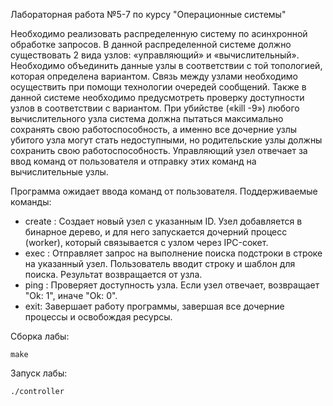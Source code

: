 Лабораторная работа №5-7 по курсу "Операционные системы"

Необходимо реализовать распределенную систему по асинхронной обработке запросов. В данной распределенной системе должно существовать 2 вида узлов: «управляющий» и «вычислительный». Необходимо объединить данные узлы в соответствии с той топологией, которая определена вариантом. Связь между узлами необходимо осуществить при помощи технологии очередей сообщений. Также в данной системе необходимо предусмотреть проверку доступности узлов в соответствии с вариантом. При убийстве («kill -9») любого вычислительного узла система должна пытаться максимально сохранять свою работоспособность, а именно все дочерние узлы убитого узла могут стать недоступными, но родительские узлы должны сохранить свою работоспособность.
Управляющий узел отвечает за ввод команд от пользователя и отправку этих команд на вычислительные узлы. 

Программа ожидает ввода команд от пользователя. Поддерживаемые команды:
- create <id>: Создает новый узел с указанным ID. Узел добавляется в бинарное дерево, и для него запускается дочерний процесс (worker), который связывается с узлом через IPC-сокет.
- exec <id>: Отправляет запрос на выполнение поиска подстроки в строке на указанный узел. Пользователь вводит строку и шаблон для поиска. Результат возвращается от узла.
- ping <id>: Проверяет доступность узла. Если узел отвечает, возвращает "Ok: 1", иначе "Ok: 0".
- exit: Завершает работу программы, завершая все дочерние процессы и освобождая ресурсы.

Сборка лабы:
```
make
```

Запуск лабы:
```
./controller
```
